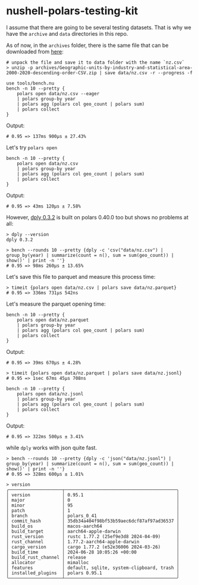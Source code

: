 # nushell-polars-testing-kit

I assume that there are going to be several testing datasets. That is why we have the `archive` and `data` directories in this repo.

As of now, in the `archives` folder, there is the same file that can be downloaded from [here](https://www.stats.govt.nz/assets/Uploads/New-Zealand-business-demography-statistics/New-Zealand-business-demography-statistics-At-February-2020/Download-data/Geographic-units-by-industry-and-statistical-area-2000-2020-descending-order-CSV.zip):

```nu no-run
# unpack the file and save it to data folder with the name `nz.csv`
> unzip -p archives/Geographic-units-by-industry-and-statistical-area-2000-2020-descending-order-CSV.zip | save data/nz.csv -r --progress -f
```

```nushell
use tools/bench.nu
bench -n 10 --pretty {
    polars open data/nz.csv --eager
    | polars group-by year
    | polars agg (polars col geo_count | polars sum)
    | polars collect
}
```

Output:

```
# 0.95 => 137ms 900µs ± 27.43%
```

Let's try `polars open`

```nushell
bench -n 10 --pretty {
    polars open data/nz.csv
    | polars group-by year
    | polars agg (polars col geo_count | polars sum)
    | polars collect
}
```

Output:

```
# 0.95 => 43ms 120µs ± 7.58%
```

However, [dply 0.3.2](https://github.com/vincev/dply-rs/commit/13f5bab1132d39569ee183b22b2e6e9a679235f9) is built on polars 0.40.0 too but shows no problems at all:

```nushell
> dply --version
dply 0.3.2

> bench --rounds 10 --pretty {dply -c 'csv("data/nz.csv") | group_by(year) | summarize(count = n(), sum = sum(geo_count)) | show()' | print -n ''}
# 0.95 => 98ms 260µs ± 13.65%
```

Let's save this file to parquet and measure this process time:

```nu
> timeit {polars open data/nz.csv | polars save data/nz.parquet}
# 0.95 => 336ms 731µs 542ns
```

Let's measure the parquet opening time:

```nu
bench -n 10 --pretty {
    polars open data/nz.parquet
    | polars group-by year
    | polars agg (polars col geo_count | polars sum)
    | polars collect
}
```

Output:

```
# 0.95 => 39ms 670µs ± 4.28%
```

```nu
> timeit {polars open data/nz.parquet | polars save data/nz.jsonl}
# 0.95 => 1sec 67ms 45µs 708ns
```

```nu
bench -n 10 --pretty {
    polars open data/nz.jsonl
    | polars group-by year
    | polars agg (polars col geo_count | polars sum)
    | polars collect
}
```

Output:

```
# 0.95 => 322ms 500µs ± 3.41%
```

while `dply` works with json quite fast.

```nu
> bench --rounds 10 --pretty {dply -c 'json("data/nz.jsonl") | group_by(year) | summarize(count = n(), sum = sum(geo_count)) | show()' | print -n ''}
# 0.95 => 328ms 600µs ± 1.01%
```

```nu
> version
╭────────────────────┬──────────────────────────────────────────╮
│ version            │ 0.95.1                                   │
│ major              │ 0                                        │
│ minor              │ 95                                       │
│ patch              │ 1                                        │
│ branch             │ polars_0_41                              │
│ commit_hash        │ 35db34a404f98bf53b59aec6dcf87af97ad36537 │
│ build_os           │ macos-aarch64                            │
│ build_target       │ aarch64-apple-darwin                     │
│ rust_version       │ rustc 1.77.2 (25ef9e3d8 2024-04-09)      │
│ rust_channel       │ 1.77.2-aarch64-apple-darwin              │
│ cargo_version      │ cargo 1.77.2 (e52e36006 2024-03-26)      │
│ build_time         │ 2024-06-28 10:05:26 +00:00               │
│ build_rust_channel │ release                                  │
│ allocator          │ mimalloc                                 │
│ features           │ default, sqlite, system-clipboard, trash │
│ installed_plugins  │ polars 0.95.1                            │
╰────────────────────┴──────────────────────────────────────────╯
```
